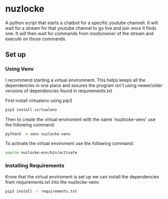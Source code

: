 # nuzlocke

A python script that starts a chatbot for a specific youtube channell. It will wait for a stream for that youtube channel to go live and join once it finds one. It will then wait for commands from mods/owner of the stream and execute on those commands.

## Set up 

### Using Venv

I recommend starting a virtual environment. This helps keeps all the dependencies in one place and assures the program isn't using newer/older versions of dependencies found in requirements.txt

First install virtualenv using pip3
```bash
pip3 install virtualenv
```

Then to create the virtual enviroment with the name 'nuzlocke-venv' use the following command:
```bash
python3 -m venv nuzlocke-venv
```

To activate the virtual enviroment use the following command:
```bash
source nuzlocke-env/bin/activate
```

### Installing Requirements

Know that the virtual enviroment is set up we can install the dependencies from requirements.txt into the nuzlocke-venv.
```bash
pip3 install -r requirements.txt
```
